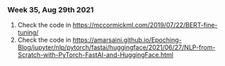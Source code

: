 ### Week 35, Aug 29th 2021
1. Check the code in https://mccormickml.com/2019/07/22/BERT-fine-tuning/
2. Check the code in https://amarsaini.github.io/Epoching-Blog/jupyter/nlp/pytorch/fastai/huggingface/2021/06/27/NLP-from-Scratch-with-PyTorch-FastAI-and-HuggingFace.html